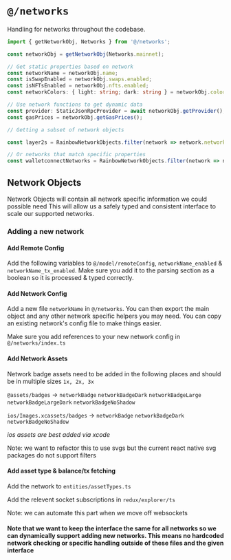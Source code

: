 # `@/networks`

Handling for networks throughout the codebase.

```typescript
import { getNetworkObj, Networks } from '@/networks';

const networkObj = getNetworkObj(Networks.mainnet);

// Get static properties based on network
const networkName = networkObj.name;
const isSwapEnabled = networkObj.swaps.enabled;
const isNFTsEnabled = networkObj.nfts.enabled;
const networkColors: { light: string; dark: string } = networkObj.colors;

// Use network functions to get dynamic data
const provider: StaticJsonRpcProvider = await networkObj.getProvider();
const gasPrices = networkObj.getGasPrices();

// Getting a subset of network objects

const layer2s = RainbowNetworkObjects.filter(network => network.networkType === 'layer2');

// Or networks that match specific properties
const walletconnectNetworks = RainbowNetworkObjects.filter(network => network.features.walletconnect).map(network => network.value);
```

## Network Objects

Network Objects will contain all network specific information we could possible need
This will allow us a safely typed and consistent interface to scale our supported networks.

### Adding a new network

#### Add Remote Config

Add the following variables to `@/model/remoteConfig`, `networkName_enabled` & `networkName_tx_enabled`. Make sure you add it to the parsing section as a boolean so it is processed & typed correctly.

#### Add Network Config

Add a new file `networkName` in `@/networks`. You can then export the main object and any other network specific helpers you may need. You can copy an existing network's config file to make things easier.

Make sure you add references to your new network config in `@/networks/index.ts`

#### Add Network Assets

Network badge assets need to be added in the following places and should be in multiple sizes `1x, 2x, 3x`

`@assets/badges` -> `networkBadge` `networkBadgeDark` `networkBadgeLarge` `networkBadgeLargeDark` `networkBadgeNoShadow`

`ios/Images.xcassets/badges` -> `networkBadge` `networkBadgeDark` `networkBadgeNoShadow`

_ios assets are best added via xcode_

Note: we want to refactor this to use svgs but the current react native svg packages do not support filters

#### Add asset type & balance/tx fetching

Add the network to `entities/assetTypes.ts`

Add the relevent socket subscriptions in `redux/explorer/ts`

Note: we can automate this part when we move off websockets

#### Note that we want to keep the interface the same for all networks so we can dynamically support adding new networks. This means no hardcoded network checking or specific handling outside of these files and the given interface
